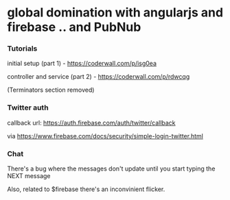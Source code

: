 global domination with angularjs and firebase .. and PubNub
=====================

### Tutorials

initial setup (part 1) - https://coderwall.com/p/isg0ea

controller and service (part 2) - https://coderwall.com/p/rdwcqg

(Terminators section removed)


### Twitter auth

callback url: https://auth.firebase.com/auth/twitter/callback

via https://www.firebase.com/docs/security/simple-login-twitter.html

### Chat

There's a bug where the messages don't update until you start typing the NEXT message

Also, related to $firebase there's an inconvinient flicker.